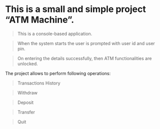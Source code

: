 # This is a small and simple project “ATM Machine”.

> This is a console-based application. 

> When the system starts the user is prompted with user id and user pin. 

> On entering the details successfully, then ATM functionalities are unlocked. 

The project allows to perform following operations:

> Transactions History

> Withdraw

> Deposit

> Transfer

> Quit
